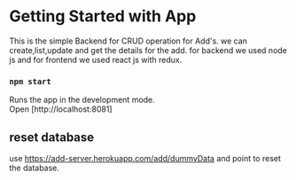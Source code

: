 # Getting Started with  App
This is the simple Backend for CRUD operation for Add's.
we can create,list,update and get the details for the add.
for backend we used node js  and for frontend we used react js
with redux.

### `npm start`
Runs the app in the development mode.\
Open [http://localhost:8081]

## reset database
use https://add-server.herokuapp.com/add/dummyData and point to reset the database.
